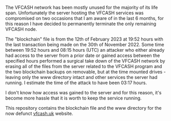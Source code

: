 The VFCASH network has been mostly unused for the majority of its life span. Unfortunately the server hosting the VFCASH services was compromised on two occasions that I am aware of in the last 6 months, for this reason I have decided to permanently terminate the only remaining VFCASH node.

The "blockchain" file is from the 12th of February 2023 at 19:52 hours with the last transaction being made on the 30th of November 2022. Some time between 19:52 hours and 08:15 hours (UTC) an attacker who either already had access to the server from a prior date or gained access between the specified hours performed a surgical take down of the VFCASH network by erasing all of the files from the server related to the VFCASH program and the two blockchain backups on removable, but at the time mounted drives - leaving only the www directory intact and other services the server had running. I estimate the time of the attack to have been 03:17 hours.

I don't know how access was gained to the server and for this reason, it's become more hassle that it is worth to keep the service running.

This repository contains the blockchain file and the www directory for the now defunct [vfcash.uk](https://vfcash.uk) website.
